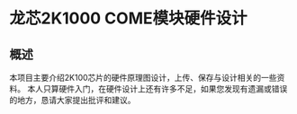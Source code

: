 # 龙芯2K1000 COME模块硬件设计

## 概述<br>
本项目主要介绍2K100芯片的硬件原理图设计，上传、保存与设计相关的一些资料。
本人只算硬件入门，在硬件设计上还有许多不足，如果您发现有遗漏或错误的地方，恳请大家提出批评和建议。
